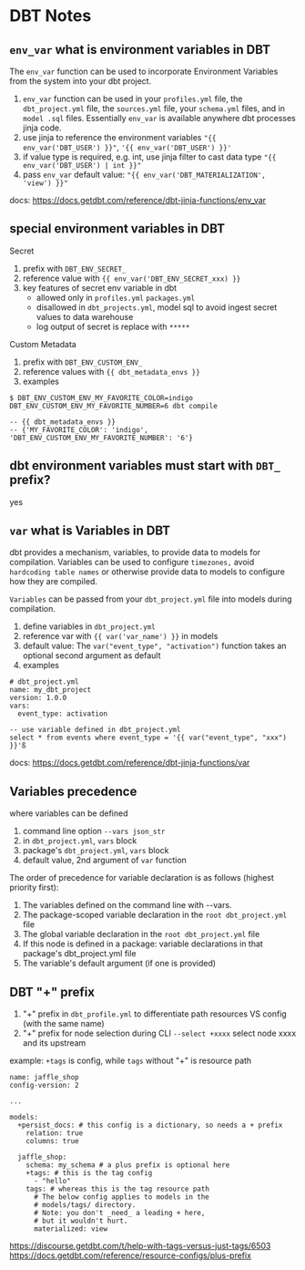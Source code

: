 # DBT Notes

## `env_var` what is environment variables in DBT

The `env_var` function can be used to incorporate Environment Variables from the system into your dbt project. 

1. `env_var` function can be used in your `profiles.yml` file, the `dbt_project.yml` file, the `sources.yml` file, your `schema.yml` files, and in `model .sql` files. Essentially `env_var` is available anywhere dbt processes jinja code.
2. use jinja to reference the environment variables `"{{ env_var('DBT_USER') }}"`, `'{{ env_var('DBT_USER') }}'`
3. if value type is required, e.g. int, use jinja filter to cast data type `"{{ env_var('DBT_USER') | int }}"`
4. pass `env_var` default value: `"{{ env_var('DBT_MATERIALIZATION', 'view') }}"`


docs: https://docs.getdbt.com/reference/dbt-jinja-functions/env_var

## special environment variables in DBT 

Secret 

1. prefix with `DBT_ENV_SECRET_`
2. reference value with `{{ env_var('DBT_ENV_SECRET_xxx) }}`
3. key features of secret env variable in dbt 
    - allowed only in `profiles.yml` `packages.yml`
    - disallowed in `dbt_projects.yml`, model sql to avoid ingest secret values to data warehouse
    - log output of secret is replace with `*****`


Custom Metadata

1. prefix with `DBT_ENV_CUSTOM_ENV_`
2. reference values with `{{ dbt_metadata_envs }}`
3. examples

```
$ DBT_ENV_CUSTOM_ENV_MY_FAVORITE_COLOR=indigo DBT_ENV_CUSTOM_ENV_MY_FAVORITE_NUMBER=6 dbt compile

-- {{ dbt_metadata_envs }}
-- {'MY_FAVORITE_COLOR': 'indigo', 'DBT_ENV_CUSTOM_ENV_MY_FAVORITE_NUMBER': '6'}
```


## dbt environment variables must start with `DBT_` prefix?

yes

## `var` what is Variables in DBT

dbt provides a mechanism, variables, to provide data to models for compilation. 
Variables can be used to configure `timezones,` avoid `hardcoding table names` or otherwise provide data to models to configure how they are compiled.

`Variables` can be passed from your `dbt_project.yml` file into models during compilation.

1. define variables in `dbt_project.yml`
2. reference var with `{{ var('var_name') }}` in models 
3. default value: The `var("event_type", "activation")` function takes an optional second argument as default
4. examples 

```
# dbt_project.yml
name: my_dbt_project
version: 1.0.0
vars:
  event_type: activation

-- use variable defined in dbt_project.yml
select * from events where event_type = '{{ var("event_type", "xxx") }}'ß
```

docs: https://docs.getdbt.com/reference/dbt-jinja-functions/var


## Variables precedence 

where variables can be defined 

1. command line option `--vars json_str`
2. in `dbt_project.yml`, `vars` block 
3. package's `dbt_project.yml`, `vars` block
4. default value, 2nd argument of `var` function


The order of precedence for variable declaration is as follows (highest priority first):

1. The variables defined on the command line with --vars.
2. The package-scoped variable declaration in the `root dbt_project.yml` file
3. The global variable declaration in the `root dbt_project.yml` file
4. If this node is defined in a package: variable declarations in that package's dbt_project.yml file
5. The variable's default argument (if one is provided)


## DBT "+" prefix 

1. "+" prefix in  `dbt_profile.yml` to differentiate path resources VS config (with the same name)
2. "+" prefix for node selection during CLI `--select +xxxx` select node xxxx and its upstream


example: `+tags` is config, while `tags` without "+" is resource path 

```
name: jaffle_shop
config-version: 2

...

models:
  +persist_docs: # this config is a dictionary, so needs a + prefix
    relation: true
    columns: true

  jaffle_shop:
    schema: my_schema # a plus prefix is optional here
    +tags: # this is the tag config
      - "hello"
    tags: # whereas this is the tag resource path
      # The below config applies to models in the
      # models/tags/ directory.
      # Note: you don't _need_ a leading + here,
      # but it wouldn't hurt.
      materialized: view

```


https://discourse.getdbt.com/t/help-with-tags-versus-just-tags/6503
https://docs.getdbt.com/reference/resource-configs/plus-prefix